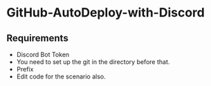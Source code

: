 # GitHub-AutoDeploy-with-Discord

## Requirements
- Discord Bot Token
- You need to set up the git in the directory before that.
- Prefix
- Edit code for the scenario also.
